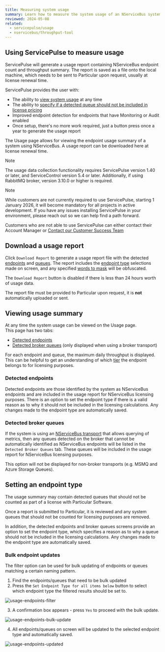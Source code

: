 ```yaml
---
title: Measuring system usage
summary: Learn how to measure the system usage of an NServiceBus system using ServicePulse or the Standalone Endpoint Throughput Tool
reviewed: 2024-05-08
related:
  - servicepulse/usage
  - nservicebus/throughput-tool
---
```


## Using ServicePulse to measure usage

ServicePulse will generate a usage report containing NServiceBus endpoint count and throughput summary. The report is saved as a file onto the local machine, which needs to be sent to Particular upon request, usually at license renewal time.

ServicePulse provides the user with:

- The ability to [view system usage](/servicepulse/usage.md#viewing-usage-summary) at any time
- The ability to [specify if a detected queue should not be included in license pricing](/servicepulse/usage.md#setting-an-endpoint-type)
- Improved endpoint detection for endpoints that have Monitoring or Audit enabled
- Once setup, there's no more work required, just a button press once a year to generate the usage report

The Usage page allows for viewing the endpoint usage summary of a system using NServiceBus.
A usage report can be downloaded here at license renewal time.

> [!NOTE]
> The usage data collection functionality requires ServicePulse version 1.40 or later, and ServiceControl version 5.4 or later. Additionally, if using RabbitMQ broker, version 3.10.0 or higher is required.

> [!NOTE]
> While customers are not currently required to use ServicePulse, starting 1 January 2026, it will become mandatory for all projects in active development. If you have any issues installing ServicePulse in your environment, please reach out so we can help find a path forward.

Customers who are not able to use ServicePulse can either contact their Account Manager or [Contact our Customer Success Team](https://particular.net/contact)

## Download a usage report

Click `Download Report` to generate a usage report file with the detected [endpoints](#viewing-usage-summary-detected-endpoints) and [queues](#viewing-usage-summary-detected-broker-queues). The report includes the [endpoint type](#setting-an-endpoint-type) selections made on screen, and any specified [words to mask](usage-config.md#report-masks) will be obfuscated.

The `Download Report` button is disabled if there is less than 24 hours worth of usage data.

The report file must be provided to Particular upon request, it is **not** automatically uploaded or sent.

## Viewing usage summary

At any time the system usage can be viewed on the Usage page.  
This page has two tabs:

- [Detected endpoints](#viewing-usage-summary-detected-endpoints)
- [Detected broker queues](#viewing-usage-summary-detected-broker-queues) (only displayed when using a broker transport)

For each endpoint and queue, the maximum daily throughput is displayed. This can be helpful to get an understanding of which [tier](https://particular.net/pricing) the endpoint belongs to for licensing purposes.

### Detected endpoints

Detected endpoints are those identified by the system as NServiceBus endpoints and are included in the usage report for NServiceBus licensing purposes. There is an option to set the endpoint type if there is a valid reason as to why it should not be included in the licensing calculations. Any changes made to the endpoint type are automatically saved.

### Detected broker queues

If the system is using an [NServiceBus transport](./../transports) that allows querying of metrics, then any queues detected on the broker that cannot be automatically identified as NServiceBus endpoints will be listed in the `Detected Broker Queues` tab. These queues will be included in the usage report for NServiceBus licensing purposes.

This option will not be displayed for non-broker transports (e.g. MSMQ and Azure Storage Queues).

## Setting an endpoint type

The usage summary may contain detected queues that should not be counted as part of a license with Particular Software.

Once a report is submitted to Particular, it is reviewed and any system queues that should not be counted for licensing purposes are removed.

In addition, the detected endpoints and broker queues screens provide an option to set the endpoint type, which specifies a reason as to why a queue should not be included in the licensing calculations. Any changes made to the endpoint type are automatically saved.

### Bulk endpoint updates

The filter option can be used for bulk updating of endpoints or queues matching a certain naming pattern.

1. Find the endpoints/queues that need to be bulk updated
2. Press the `Set Endpoint Type for all items below` button to select which endpoint type the filtered results should be set to.

![usage-endpoints-filter](images/usage-endpoints-filter.png "width=600")

3. A confirmation box appears - press `Yes` to proceed with the bulk update.

![usage-endpoints-bulk-update](images/usage-endpoints-bulk-update.png "width=600")

4. All endpoints/queues on screen will be updated to the selected endpoint type and automatically saved.

![usage-endpoints-updated](images/usage-endpoints-updated.png "width=600")
